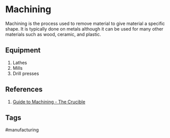 # Machining

Machining is the process used to remove material to give material a specific shape. It is typically done on metals although it can be used for many other materials such as wood, ceramic, and plastic.   

## Equipment
1. Lathes  
2. Mills  
3. Drill presses  


## References
1. [Guide to Machining - The Crucible](https://www.thecrucible.org/guides/machining/)  

## Tags
#manufacturing
